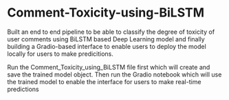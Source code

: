 # Comment-Toxicity-using-BiLSTM
Built an end to end pipeline to be able to classify the degree of toxicity of user comments using BiLSTM based Deep Learning model and finally building a Gradio-based interface to enable users to deploy the model locally for users to make predicitions.

Run the Comment_Toxicity_using_BiLSTM file first which will create and save the trained model object. Then run the Gradio notebook which will use the trained model to enable the interface for users to make real-time predictions 
